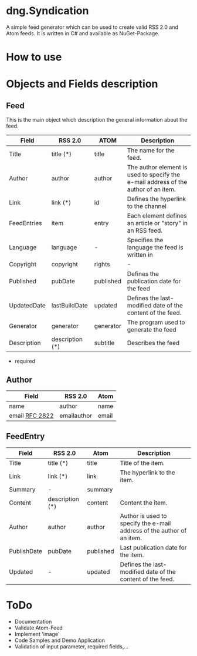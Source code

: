 # dng.Syndication

A simple feed generator which can be used to create valid RSS 2.0 and Atom feeds. It is written in C# and available as NuGet-Package.


# How to use



# Objects and Fields description


## Feed

This is the main object which description the general information about the feed.

| Field  | RSS 2.0 | ATOM  | Description |
|--------|---------|-------|-------------|
| Title | title (*) | title | The name for the feed.|
| Author | author | author | The author element is used to specify the e-mail address of the author of an item. |
| Link | link (*) | id | Defines the hyperlink to the channel |
| FeedEntries | item | entry | Each <item> element defines an article or "story" in an RSS feed. |
| Language | language | - | Specifies the language the feed is written in |
| Copyright | copyright | rights | - |
| Published | pubDate | published | Defines the publication date for the feed |
| UpdatedDate | lastBuildDate | updated |  Defines the last-modified date of the content of the feed. |
| Generator | generator | generator | The program used to generate the feed |
| Description | description (*) | subtitle |  Describes the feed |


* required

## Author

| Field | RSS 2.0 | Atom |
|-------|---------|------|
| name  | author | name |
| email [RFC 2822](http://tools.ietf.org/html/rfc2822) | emailauthor | email |


## FeedEntry

| Field | RSS 2.0 | Atom | Description |
|-------|---------|------|-------------|
| Title | title (*) | title | Title of the item. |
| Link | link (*) | link | The hyperlink to the item. |
| Summary | - | summary |
| Content | description (*) | content | Content the item. |
| Author | author | author | Author is used to specify the e-mail address of the author of an item. |
| PublishDate | pubDate | published | Last publication date for the item. |
| Updated | - | updated | Defines the last-modified date of the content of the feed. |


# ToDo

* Documentation
* Validate Atom-Feed
* Implement 'image' 
* Code Samples and Demo Application
* Validation of input parameter, required fields,...
